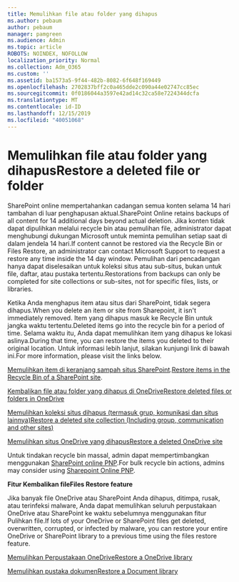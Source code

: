 ```yaml
---
title: Memulihkan file atau folder yang dihapus
ms.author: pebaum
author: pebaum
manager: pamgreen
ms.audience: Admin
ms.topic: article
ROBOTS: NOINDEX, NOFOLLOW
localization_priority: Normal
ms.collection: Adm_O365
ms.custom: ''
ms.assetid: ba1573a5-9f44-482b-8082-6f648f169449
ms.openlocfilehash: 2702837bff2c0a465dde2c090a44e02747cc85ec
ms.sourcegitcommit: 0f0186044a3597e42ad14c32ca58e7224344dcfa
ms.translationtype: MT
ms.contentlocale: id-ID
ms.lasthandoff: 12/15/2019
ms.locfileid: "40051068"
---
```

# <a name="restore-a-deleted-file-or-folder"></a><span data-ttu-id="78c81-102">Memulihkan file atau folder yang dihapus</span><span class="sxs-lookup"><span data-stu-id="78c81-102">Restore a deleted file or folder</span></span>

<span data-ttu-id="78c81-103">SharePoint online mempertahankan cadangan semua konten selama 14 hari tambahan di luar penghapusan aktual.</span><span class="sxs-lookup"><span data-stu-id="78c81-103">SharePoint Online retains backups of all content for 14 additional days beyond actual deletion.</span></span> <span data-ttu-id="78c81-104">Jika konten tidak dapat dipulihkan melalui recycle bin atau pemulihan file, administrator dapat menghubungi dukungan Microsoft untuk meminta pemulihan setiap saat di dalam jendela 14 hari.</span><span class="sxs-lookup"><span data-stu-id="78c81-104">If content cannot be restored via the Recycle Bin or Files Restore, an administrator can contact Microsoft Support to request a restore any time inside the 14 day window.</span></span> <span data-ttu-id="78c81-105">Pemulihan dari pencadangan hanya dapat diselesaikan untuk koleksi situs atau sub-situs, bukan untuk file, daftar, atau pustaka tertentu.</span><span class="sxs-lookup"><span data-stu-id="78c81-105">Restorations from backups can only be completed for site collections or sub-sites, not for specific files, lists, or libraries.</span></span>

<span data-ttu-id="78c81-106">Ketika Anda menghapus item atau situs dari SharePoint, tidak segera dihapus.</span><span class="sxs-lookup"><span data-stu-id="78c81-106">When you delete an item or site from Sharepoint, it isn't immediately removed.</span></span> <span data-ttu-id="78c81-107">Item yang dihapus masuk ke Recycle Bin untuk jangka waktu tertentu.</span><span class="sxs-lookup"><span data-stu-id="78c81-107">Deleted items go into the recycle bin for a period of time.</span></span> <span data-ttu-id="78c81-108">Selama waktu itu, Anda dapat memulihkan item yang dihapus ke lokasi aslinya.</span><span class="sxs-lookup"><span data-stu-id="78c81-108">During that time, you can restore the items you deleted to their original location.</span></span> <span data-ttu-id="78c81-109">Untuk informasi lebih lanjut, silakan kunjungi link di bawah ini.</span><span class="sxs-lookup"><span data-stu-id="78c81-109">For more information, please visit the links below.</span></span>

<span data-ttu-id="78c81-110">[Memulihkan item di keranjang sampah situs SharePoint](https://support.office.com/article/restore-deleted-items-from-the-site-collection-recycle-bin-5fa924ee-16d7-487b-9a0a-021b9062d14b).</span><span class="sxs-lookup"><span data-stu-id="78c81-110">[Restore items in the Recycle Bin of a SharePoint site](https://support.office.com/article/restore-deleted-items-from-the-site-collection-recycle-bin-5fa924ee-16d7-487b-9a0a-021b9062d14b).</span></span>

[<span data-ttu-id="78c81-111">Kembalikan file atau folder yang dihapus di OneDrive</span><span class="sxs-lookup"><span data-stu-id="78c81-111">Restore deleted files or folders in OneDrive</span></span>](https://support.office.com/article/Restore-deleted-files-or-folders-in-OneDrive-949ada80-0026-4db3-a953-c99083e6a84f)

[<span data-ttu-id="78c81-112">Memulihkan koleksi situs dihapus (termasuk grup, komunikasi dan situs lainnya)</span><span class="sxs-lookup"><span data-stu-id="78c81-112">Restore a deleted site collection (Including group, communication and other sites)</span></span>](https://docs.microsoft.com/sharepoint/restore-deleted-site-collection)

[<span data-ttu-id="78c81-113">Memulihkan situs OneDrive yang dihapus</span><span class="sxs-lookup"><span data-stu-id="78c81-113">Restore a deleted OneDrive site</span></span>](https://docs.microsoft.com/onedrive/restore-deleted-onedrive)

<span data-ttu-id="78c81-114">Untuk tindakan recycle bin massal, admin dapat mempertimbangkan menggunakan [SharePoint online PNP](https://docs.microsoft.com/powershell/sharepoint/sharepoint-pnp/sharepoint-pnp-cmdlets?view=sharepoint-ps).</span><span class="sxs-lookup"><span data-stu-id="78c81-114">For bulk recycle bin actions, admins may consider using [Sharepoint Online PNP](https://docs.microsoft.com/powershell/sharepoint/sharepoint-pnp/sharepoint-pnp-cmdlets?view=sharepoint-ps).</span></span>

<span data-ttu-id="78c81-115">**Fitur Kembalikan file**</span><span class="sxs-lookup"><span data-stu-id="78c81-115">**Files Restore feature**</span></span>

<span data-ttu-id="78c81-116">Jika banyak file OneDrive atau SharePoint Anda dihapus, ditimpa, rusak, atau terinfeksi malware, Anda dapat memulihkan seluruh perpustakaan OneDrive atau SharePoint ke waktu sebelumnya menggunakan fitur Pulihkan file.</span><span class="sxs-lookup"><span data-stu-id="78c81-116">If lots of your OneDrive or SharePoint files get deleted, overwritten, corrupted, or infected by malware, you can restore your entire OneDrive or SharePoint library to a previous time using the files restore feature.</span></span>

[<span data-ttu-id="78c81-117">Memulihkan Perpustakaan OneDrive</span><span class="sxs-lookup"><span data-stu-id="78c81-117">Restore a OneDrive library</span></span>](https://support.office.com/article/restore-your-onedrive-fa231298-759d-41cf-bcd0-25ac53eb8a15)

[<span data-ttu-id="78c81-118">Memulihkan pustaka dokumen</span><span class="sxs-lookup"><span data-stu-id="78c81-118">Restore a Document library</span></span>](https://support.office.com/article/restore-a-document-library-317791c3-8bd0-4dfd-8254-3ca90883d39a)

